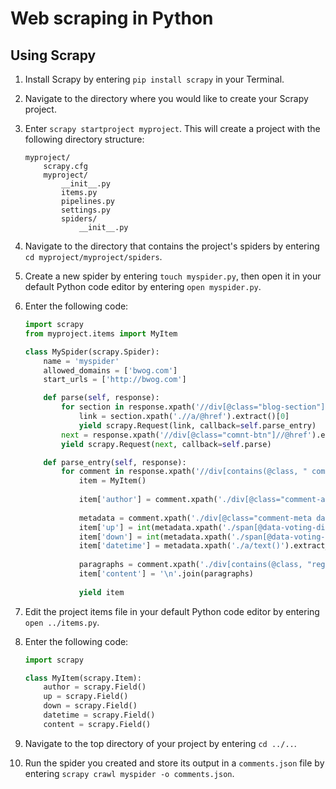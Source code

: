 # Web scraping in Python

## Using Scrapy ##

 1. Install Scrapy by entering `pip install scrapy` in your Terminal.

 2. Navigate to the directory where you would like to create your Scrapy project.

 3. Enter `scrapy startproject myproject`. This will create a project with the following directory structure:

    ```
    myproject/
        scrapy.cfg
        myproject/
            __init__.py
            items.py
            pipelines.py
            settings.py
            spiders/
                __init__.py
    ```
    
 4. Navigate to the directory that contains the project's spiders by entering `cd myproject/myproject/spiders`.

 5. Create a new spider by entering `touch myspider.py`, then open it in your default Python code editor by entering `open myspider.py`.

 6. Enter the following code:

    ```python
    import scrapy
    from myproject.items import MyItem

    class MySpider(scrapy.Spider):
        name = 'myspider'
        allowed_domains = ['bwog.com']
        start_urls = ['http://bwog.com']

        def parse(self, response):
            for section in response.xpath('//div[@class="blog-section"]'):
                link = section.xpath('.//a/@href').extract()[0]
                yield scrapy.Request(link, callback=self.parse_entry)
            next = response.xpath('//div[@class="comnt-btn"]//@href').extract()[0]
            yield scrapy.Request(next, callback=self.parse)

        def parse_entry(self, response):
            for comment in response.xpath('//div[contains(@class, " comment-body")]'):
                item = MyItem()
                
                item['author'] = comment.xpath('./div[@class="comment-author vcard"]/cite/text()').extract_first()
                
                metadata = comment.xpath('./div[@class="comment-meta datetime"]')
                item['up'] = int(metadata.xpath('./span[@data-voting-direction="up"]/span/text()').extract_first())
                item['down'] = int(metadata.xpath('./span[@data-voting-direction="down"]/span/text()').extract_first())
                item['datetime'] = metadata.xpath('./a/text()').extract_first().strip()
                
                paragraphs = comment.xpath('./div[contains(@class, "reg-comment-body")]/p/text()').extract()
                item['content'] = '\n'.join(paragraphs)
                
                yield item
    ```

 7. Edit the project items file in your default Python code editor by entering `open ../items.py`.

 8. Enter the following code:

    ```python
    import scrapy

    class MyItem(scrapy.Item):
        author = scrapy.Field()
        up = scrapy.Field()
        down = scrapy.Field()
        datetime = scrapy.Field()
        content = scrapy.Field()
    ```

 9. Navigate to the top directory of your project by entering `cd ../..`.

 10. Run the spider you created and store its output in a `comments.json` file by entering `scrapy crawl myspider -o comments.json`.